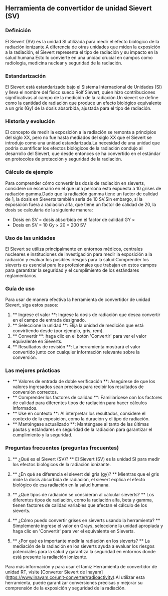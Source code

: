 ## Herramienta de convertidor de unidad Sievert (SV)

### Definición
El Sievert (SV) es la unidad SI utilizada para medir el efecto biológico de la radiación ionizante.A diferencia de otras unidades que miden la exposición a la radiación, el Sievert representa el tipo de radiación y su impacto en la salud humana.Esto lo convierte en una unidad crucial en campos como radiología, medicina nuclear y seguridad de la radiación.

### Estandarización
El Sievert está estandarizado bajo el Sistema Internacional de Unidades (SI) y lleva el nombre del físico sueco Rolf Sievert, quien hizo contribuciones significativas al campo de la medición de la radiación.Un sievert se define como la cantidad de radiación que produce un efecto biológico equivalente a un gris (Gy) de la dosis absorbida, ajustada para el tipo de radiación.

### Historia y evolución
El concepto de medir la exposición a la radiación se remonta a principios del siglo XX, pero no fue hasta mediados del siglo XX que el Sievert se introdujo como una unidad estandarizada.La necesidad de una unidad que podría cuantificar los efectos biológicos de la radiación condujo al desarrollo del Sievert, que desde entonces se ha convertido en el estándar en protocolos de protección y seguridad de la radiación.

### Cálculo de ejemplo
Para comprender cómo convertir las dosis de radiación en sieverts, considere un escenario en el que una persona está expuesta a 10 grises de radiación gamma.Dado que la radiación gamma tiene un factor de calidad de 1, la dosis en Sieverts también sería de 10 SV.Sin embargo, si la exposición fuera a radiación alfa, que tiene un factor de calidad de 20, la dosis se calcularía de la siguiente manera:
- Dosis en SV = dosis absorbida en el factor de calidad GY ×
- Dosis en SV = 10 Gy × 20 = 200 SV

### Uso de las unidades
El Sievert se utiliza principalmente en entornos médicos, centrales nucleares e instituciones de investigación para medir la exposición a la radiación y evaluar los posibles riesgos para la salud.Comprender los sieverts es esencial para los profesionales que trabajan en estos campos para garantizar la seguridad y el cumplimiento de los estándares reglamentarios.

### Guía de uso
Para usar de manera efectiva la herramienta de convertidor de unidad Sievert, siga estos pasos:
1. ** Ingrese el valor **: Ingrese la dosis de radiación que desea convertir en el campo de entrada designado.
2. ** Seleccione la unidad **: Elija la unidad de medición que está convirtiendo desde (por ejemplo, gris, rem).
3. ** Convertir **: haga clic en el botón 'Convertir' para ver el valor equivalente en Sieverts.
4. ** Resultados de revisión **: La herramienta mostrará el valor convertido junto con cualquier información relevante sobre la conversión.

### Las mejores prácticas
- ** Valores de entrada de doble verificación **: Asegúrese de que los valores ingresados ​​sean precisos para recibir los resultados de conversión correctos.
- ** Comprender los factores de calidad **: Familiarícese con los factores de calidad para diferentes tipos de radiación para hacer cálculos informados.
- ** Use en contexto **: Al interpretar los resultados, considere el contexto de la exposición, como la duración y el tipo de radiación.
- ** Manténgase actualizado **: Manténgase al tanto de las últimas pautas y estándares en seguridad de la radiación para garantizar el cumplimiento y la seguridad.

### Preguntas frecuentes (preguntas frecuentes)

1. ** ¿Qué es el Sievert (SV)? **
El Sievert (SV) es la unidad SI para medir los efectos biológicos de la radiación ionizante.

2. ** ¿En qué se diferencia el sievert del gris (gy)? **
Mientras que el gris mide la dosis absorbida de radiación, el sievert explica el efecto biológico de esa radiación en la salud humana.

3. ** ¿Qué tipos de radiación se consideran al calcular sieverts? **
Los diferentes tipos de radiación, como la radiación alfa, beta y gamma, tienen factores de calidad variables que afectan el cálculo de los sieverts.

4. ** ¿Cómo puedo convertir grises en sieverts usando la herramienta? **
Simplemente ingrese el valor en Grays, seleccione la unidad apropiada y haga clic en 'Convertir' para ver el equivalente en Sieverts.

5. ** ¿Por qué es importante medir la radiación en los sieverts? **
La mediación de la radiación en los sieverts ayuda a evaluar los riesgos potenciales para la salud y garantiza la seguridad en entornos donde está presente la radiación ionizante.

Para más información y para usar el tamiz Herramienta de convertidor de unidad RT, visite [Converter Sievert de Inayam] (https://www.inayam.co/unit-converter/radioactivity).Al utilizar esta herramienta, puede garantizar conversiones precisas y mejorar su comprensión de la exposición y seguridad de la radiación.